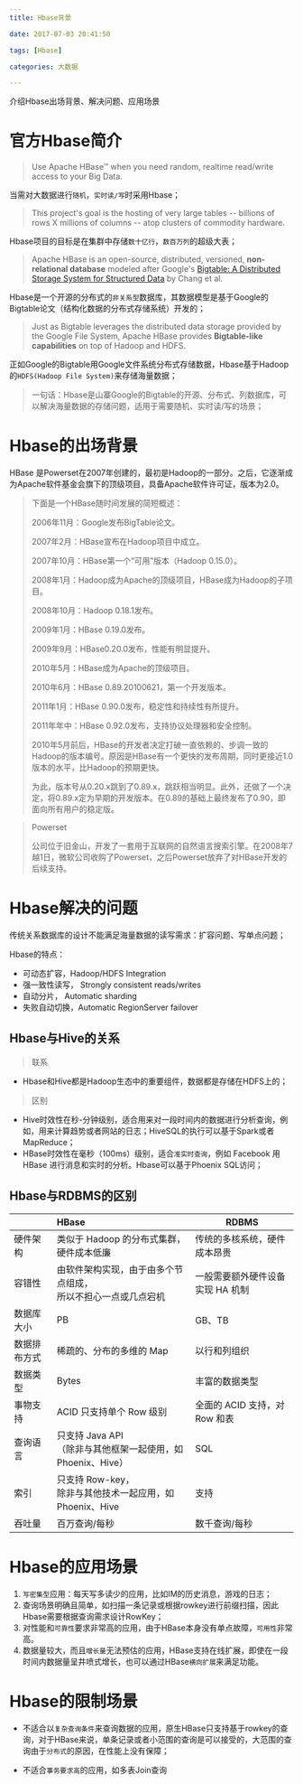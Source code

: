 ```yaml
---
title: Hbase背景

date: 2017-07-03 20:41:50

tags: [Hbase]

categories: 大数据

---
```


介绍Hbase出场背景、解决问题、应用场景

<!-- more --> 

# 官方Hbase简介

> Use Apache HBase™ when you need random, realtime read/write access to your Big Data. 

当需对大数据进行`随机`，`实时读/写`时采用Hbase；

> This project's goal is the hosting of very large tables -- billions of rows X millions of columns -- atop clusters of commodity hardware. 

Hbase项目的目标是在集群中存储`数十亿行`，`数百万列`的超级大表；

> Apache HBase is an open-source, distributed, versioned, **non-relational database** modeled after Google's [Bigtable: A Distributed Storage System for Structured Data](https://research.google.com/archive/bigtable.html) by Chang et al. 

Hbase是一个开源的分布式的`非关系型`数据库，其数据模型是基于Google的Bigtable论文（结构化数据的分布式存储系统）开发的；

> Just as Bigtable leverages the distributed data storage provided by the Google File System, Apache HBase provides **Bigtable-like capabilities** on top of Hadoop and HDFS.

正如Google的Bigtable用Google文件系统分布式存储数据，Hbase基于Hadoop的`HDFS(Hadoop File System)`来存储海量数据；

> 一句话：Hbase是山寨Google的Bigtable的开源、分布式、列数据库，可以解决海量数据的存储问题，适用于需要随机、实时读/写的场景；

# Hbase的出场背景

HBase 是Powerset在2007年创建的，最初是Hadoop的一部分。之后，它逐渐成为Apache软件基金会旗下的顶级项目，具备Apache软件许可证，版本为2.0。 

> 下面是一个HBase随时间发展的简短概述： 
>
> 2006年11月：Google发布BigTable论文。
>
> 2007年2月：HBase宣布在Hadoop项目中成立。
>
> 2007年10月：HBase第一个“可用”版本（Hadoop 0.15.0）。
>
> 2008年1月：Hadoop成为Apache的顶级项目，HBase成为Hadoop的子项目。
>
> 2008年10月：Hadoop 0.18.1发布。
>
> 2009年1月：HBase 0.19.0发布。
>
> 2009年9月：HBase0.20.0发布，性能有明显提升。
>
> 2010年5月：HBase成为Apache的顶级项目。
>
> 2010年6月：HBase 0.89.20100621，第一个开发版本。
>
> 2011年1月：HBase 0.90.0发布，稳定性和持续性有所提升。
>
> 2011年年中：HBase 0.92.0发布，支持协议处理器和安全控制。 
>
> 
>
> 2010年5月前后，HBase的开发者决定打破一直依赖的、步调一致的Hadoop的版本编号。原因是HBase有一个更快的发布周期，同时更接近1.0版本的水平，比Hadoop的预期更快。 
>
> 为此，版本号从0.20.x跳到了0.89.x，跳跃相当明显。此外，还做了一个决定，将0.89.x定为早期的开发版本。在0.89的基础上最终发布了0.90，即面向所有用户的稳定版。 

> Powerset 
>
> 公司位于旧金山，开发了一套用于互联网的自然语言搜索引擎。在2008年7越1日，微软公司收购了Powerset，之后Powerset放弃了对HBase开发的后续支持。

# Hbase解决的问题

传统关系数据库的设计不能满足海量数据的读写需求：扩容问题、写单点问题；

Hbase的特点：

* 可动态扩容，Hadoop/HDFS Integration
* 强一致性读写， Strongly consistent reads/writes
* 自动分片， Automatic sharding
* 失败自动切换，Automatic RegionServer failover

## Hbase与Hive的关系

> 联系

* Hbase和Hive都是Hadoop生态中的重要组件，数据都是存储在HDFS上的；

> 区别

* Hive时效性在秒-分钟级别，适合用来对一段时间内的数据进行分析查询，例如，用来计算趋势或者网站的日志；HiveSQL的执行可以基于Spark或者MapReduce；
* HBase时效性在毫秒（100ms）级别，适合`准实时查询`，例如 Facebook 用 HBase 进行消息和实时的分析。Hbase可以基于Phoenix SQL访问；

## Hbase与RDBMS的区别

|              | HBase                                                        | RDBMS                            |
| :----------- | :----------------------------------------------------------- | -------------------------------- |
| 硬件架构     | 类似于 Hadoop 的分布式集群，硬件成本低廉                     | 传统的多核系统，硬件成本昂贵     |
| 容错性       | 由软件架构实现，由于由多个节点组成，<br />所以不担心一点或几点宕机 | 一般需要额外硬件设备实现 HA 机制 |
| 数据库大小   | PB                                                           | GB、TB                           |
| 数据排布方式 | 稀疏的、分布的多维的 Map                                     | 以行和列组织                     |
| 数据类型     | Bytes                                                        | 丰富的数据类型                   |
| 事物支持     | ACID 只支持单个 Row 级别                                     | 全面的 ACID 支持，对 Row 和表    |
| 查询语言     | 只支持 Java API <br />（除非与其他框架一起使用，如 Phoenix、Hive） | SQL                              |
| 索引         | 只支持 Row-key，<br />除非与其他技术一起应用，如 Phoenix、Hive | 支持                             |
| 吞吐量       | 百万查询/每秒                                                | 数千查询/每秒                    |

# Hbase的应用场景

1.  `写密集型`应用：每天写多读少的应用，比如IM的历史消息，游戏的日志；
2. 查询场景明确且简单，如扫描一条记录或根据rowkey进行前缀扫描，因此Hbase需要根据查询需求设计RowKey；
3. 对性能和`可靠性`要求非常高的应用，由于HBase本身没有单点故障，`可用性`非常高。
4. 数据量较大，而且`增长量`无法预估的应用，HBase支持在线扩展，即使在一段时间内数据量呈井喷式增长，也可以通过HBase`横向扩展`来满足功能。

# Hbase的限制场景

* 不适合以`复杂查询条件`来查询数据的应用，原生HBase只支持基于rowkey的查询，对于HBase来说，单条记录或者小范围的查询是可以接受的，大范围的查询由于`分布式`的原因，在性能上没有保障；

* 不适合`事务要求高`的应用，如多表Join查询